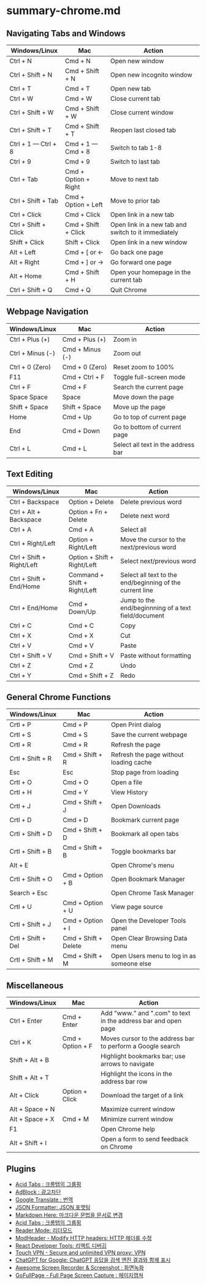 # summary-chrome.md

## Navigating Tabs and Windows

| Windows/Linux        | Mac                  | Action                                              |
|----------------------|----------------------|-----------------------------------------------------|
| Ctrl + N             | Cmd + N              | Open new window                                     |
| Ctrl + Shift + N     | Cmd + Shift + N      | Open new incognito window                           |
| Ctrl + T             | Cmd + T              | Open new tab                                        |
| Ctrl + W             | Cmd + W              | Close current tab                                   |
| Ctrl + Shift + W     | Cmd + Shift + W      | Close current window                                |
| Ctrl + Shift + T     | Cmd + Shift + T      | Reopen last closed tab                              |
| Ctrl + 1 — Ctrl + 8  | Cmd + 1 — Cmd + 8    | Switch to tab 1-8                                   |
| Ctrl + 9             | Cmd + 9              | Switch to last tab                                  |
| Ctrl + Tab           | Cmd + Option + Right | Move to next tab                                    |
| Ctrl + Shift + Tab   | Cmd + Option + Left  | Move to prior tab                                   |
| Ctrl + Click         | Cmd + Click          | Open link in a new tab                              |
| Ctrl + Shift + Click | Cmd + Shift + Click  | Open link in a new tab and switch to it immediately |
| Shift + Click        | Shift + Click        | Open link in a new window                           |              
| Alt + Left           | Cmd + [ or <-        | Go back one page                                    |
| Alt + Right          | Cmd + ] or ->        | Go forward one page                                 |
| Alt + Home           | Cmd + Shift + H      | Open your homepage in the current tab               |
| Ctrl + Shift + Q     | Cmd + Q              | Quit Chrome                                         |

## Webpage Navigation

| Windows/Linux    | Mac             | Action                             |
|------------------|-----------------|------------------------------------|
| Ctrl + Plus (+)  | Cmd + Plus (+)  | Zoom in                            |
| Ctrl + Minus (-) | Cmd + Minus (-) | Zoom out                           |
| Ctrl + 0 (Zero)  | Cmd + 0 (Zero)  | Reset zoom to 100%                 |
| F11              | Cmd + Ctrl + F  | Toggle full-screen mode            |
| Ctrl + F         | Cmd + F         | Search the current page            |
| Space Space      | Space           | Move down the page                 |
| Shift + Space    | Shift + Space   | Move up the page                   |
| Home             | Cmd + Up        | Go to top of current page          |
| End              | Cmd + Down      | Go to bottom of current page       |
| Ctrl + L         | Cmd + L         | Select all text in the address bar |

## Text Editing

| Windows/Linux             | Mac                          | Action                                                   |
|---------------------------|------------------------------|----------------------------------------------------------|
| Ctrl + Backspace          | Option + Delete              | Delete previous word                                     |
| Ctrl + Alt + Backspace    | Option + Fn + Delete         | Delete next word                                         |
| Ctrl + A                  | Cmd + A                      | Select all                                               |
| Ctrl + Right/Left         | Option + Right/Left          | Move the cursor to the next/previous word                |
| Ctrl + Shift + Right/Left | Option + Shift + Right/Left  | Select next/previous word                                |
| Ctrl + Shift + End/Home   | Command + Shift + Right/Left | Select all text to the end/beginning of the current line |
| Ctrl + End/Home           | Cmd + Down/Up                | Jump to the end/beginnning of a text field/document      |
| Ctrl + C                  | Cmd + C                      | Copy                                                     |
| Ctrl + X                  | Cmd + X                      | Cut                                                      |
| Ctrl + V                  | Cmd + V                      | Paste                                                    |
| Ctrl + Shift + V          | Cmd + Shift + V              | Paste without formatting                                 |
| Ctrl + Z                  | Cmd + Z                      | Undo                                                     |
| Ctrl + Y                  | Cmd + Shift + Z              | Redo                                                     |

## General Chrome Functions

| Windows/Linux      | Mac                  | Action                                    |
|--------------------|----------------------|-------------------------------------------|
| Crtl + P           | Cmd + P              | Open Print dialog                         |
| Crtl + S           | Cmd + S              | Save the current webpage                  |
| Crtl + R           | Cmd + R              | Refresh the page                          |
| Crtl + Shift + R   | Cmd + Shift + R      | Refresh the page without loading cache    |
| Esc                | Esc                  | Stop page from loading                    |
| Crtl + O           | Cmd + O              | Open a file                               |
| Crtl + H           | Cmd + Y              | View History                              |
| Crtl + J           | Cmd + Shift + J      | Open Downloads                            |
| Crtl + D           | Cmd + D              | Bookmark current page                     |
| Crtl + Shift + D   | Cmd + Shift + D      | Bookmark all open tabs                    |
| Crtl + Shift + B   | Cmd + Shift + B      | Toggle bookmarks bar                      |
| Alt + E            |                      | Open Chrome's menu                        |
| Crtl + Shift + O   | Cmd + Option + B     | Open Bookmark Manager                     |
| Search + Esc       |                      | Open Chrome Task Manager                  |
| Crtl + U           | Cmd + Option + U     | View page source                          |
| Crtl + Shift + J   | Cmd + Option + I     | Open the Developer Tools panel            |
| Crtl + Shift + Del | Cmd + Shift + Delete | Open Clear Browsing Data menu             |
| Crtl + Shift + M   | Cmd + Shift + M      | Open Users menu to log in as someone else |

## Miscellaneous

| Windows/Linux   | Mac              | Action                                                         |
|-----------------|------------------|----------------------------------------------------------------|
| Ctrl + Enter    | Cmd + Enter      | Add "www." and ".com" to text in the address bar and open page |
| Ctrl + K        | Cmd + Option + F | Moves cursor to the address bar to perform a Google search     |
| Shift + Alt + B |                  | Highlight bookmarks bar; use arrows to navigate                |
| Shift + Alt + T |                  | Highlight the icons in the address bar row                     |
| Alt + Click     | Option + Click   | Download the target of a link                                  |
| Alt + Space + N |                  | Maximize current window                                        |
| Alt + Space + X | Cmd + M          | Minimize current window                                        |
| F1              |                  | Open Chrome help                                               |
| Alt + Shift + I |                  | Open a form to send feedback on Chrome                         |

## Plugins

- [Acid Tabs : 크롬탭의 그룹핑](https://chromewebstore.google.com/detail/hgceopemmcmigbmhphbcgkeffommpjfc)
- [AdBlock : 광고차단](https://chrome.google.com/webstore/detail/gighmmpiobklfepjocnamgkkbiglidom)
- [Google Translate : 번역](https://chrome.google.com/webstore/detail/aapbdbdomjkkjkaonfhkkikfgjllcleb)
- [JSON Formatter: JSON 포맷팅](https://chrome.google.com/webstore/detail/bcjindcccaagfpapjjmafapmmgkkhgoa)
- [Markdown Here: 마크다운 문법을 문서로 변경](https://chrome.google.com/webstore/detail/elifhakcjgalahccnjkneoccemfahfoa)
- [Acid Tabs : 크롬탭의 그룹핑](https://chrome.google.com/webstore/detail/hgceopemmcmigbmhphbcgkeffommpjfc)
- [Reader Mode: 리더모드](https://chromewebstore.google.com/detail/reader-mode/llimhhconnjiflfimocjggfjdlmlhblm)
- [ModHeader - Modify HTTP headers: HTTP 헤더를 수정](https://chrome.google.com/webstore/detail/idgpnmonknjnojddfkpgkljpfnnfcklj)
- [React Developer Tools: 리액트 디버깅](https://chrome.google.com/webstore/detail/fmkadmapgofadopljbjfkapdkoienihi)
- [Touch VPN - Secure and unlimited VPN proxy: VPN](https://chrome.google.com/webstore/detail/ihcjicgdanjaechkgeegckofjjedodee)
- [ChatGPT for Google: ChatGPT 응답을 검색 엔진 결과와 함께 표시](https://chromewebstore.google.com/detail/chatgpt-for-google/jgjaeacdkonaoafenlfkkkmbaopkbilf)
- [Awesome Screen Recorder & Screenshot : 화면녹화](https://chromewebstore.google.com/detail/awesome-screen-recorder-s/nlipoenfbbikpbjkfpfillcgkoblgpmj)
- [GoFullPage - Full Page Screen Capture : 페이지캡쳐](https://chromewebstore.google.com/detail/gofullpage-full-page-scre/fdpohaocaechififmbbbbbknoalclacl)
